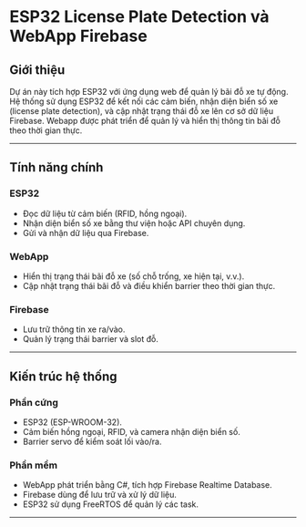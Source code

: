 # ESP32 License Plate Detection và WebApp Firebase  

## Giới thiệu  
Dự án này tích hợp ESP32 với ứng dụng web để quản lý bãi đỗ xe tự động. Hệ thống sử dụng ESP32 để kết nối các cảm biến, nhận diện biển số xe (license plate detection), và cập nhật trạng thái đỗ xe lên cơ sở dữ liệu Firebase. Webapp được phát triển để quản lý và hiển thị thông tin bãi đỗ theo thời gian thực.  

---

## Tính năng chính  

### ESP32  
- Đọc dữ liệu từ cảm biến (RFID, hồng ngoại).  
- Nhận diện biển số xe bằng thư viện hoặc API chuyên dụng.  
- Gửi và nhận dữ liệu qua Firebase.  

### WebApp  
- Hiển thị trạng thái bãi đỗ xe (số chỗ trống, xe hiện tại, v.v.).  
- Cập nhật trạng thái bãi đỗ và điều khiển barrier theo thời gian thực.  

### Firebase  
- Lưu trữ thông tin xe ra/vào.  
- Quản lý trạng thái barrier và slot đỗ.  

---

## Kiến trúc hệ thống  

### Phần cứng  
- ESP32 (ESP-WROOM-32).  
- Cảm biến hồng ngoại, RFID, và camera nhận diện biển số.  
- Barrier servo để kiểm soát lối vào/ra.  

### Phần mềm  
- WebApp phát triển bằng C#, tích hợp Firebase Realtime Database.  
- Firebase dùng để lưu trữ và xử lý dữ liệu.  
- ESP32 sử dụng FreeRTOS để quản lý các task.  

---  

